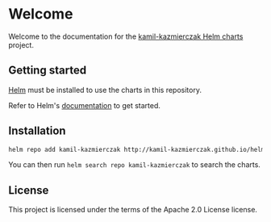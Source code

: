 # Welcome

Welcome to the documentation for the [kamil-kazmierczak Helm charts](https://github.com/kamil-kazmierczak/helm-charts) project.

## Getting started

[Helm](https://helm.sh) must be installed to use the charts in this repository.

Refer to Helm's [documentation](https://helm.sh/docs/) to get started.

## Installation

```sh
helm repo add kamil-kazmierczak http://kamil-kazmierczak.github.io/helm-charts/
```

You can then run `helm search repo kamil-kazmierczak` to search the charts.

## License

This project is licensed under the terms of the Apache 2.0 License license.
